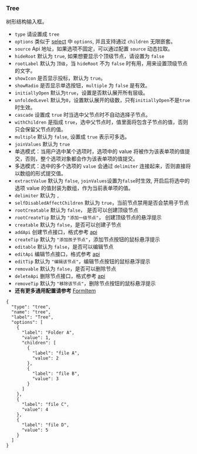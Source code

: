 ### Tree

树形结构输入框。

- `type` 请设置成 `tree`
- `options` 类似于 [select](./Select.md) 中 `options`, 并且支持通过 `children` 无限嵌套。
- `source` Api 地址，如果选项不固定，可以通过配置 `source` 动态拉取。
- `hideRoot` 默认为 `true`, 如果想要显示个顶级节点，请设置为 `false`
- `rootLabel` 默认为 `顶级`，当 `hideRoot` 不为 `false` 时有用，用来设置顶级节点的文字。
- `showIcon` 是否显示投标，默认为 `true`。
- `showRadio` 是否显示单选按钮，`multiple` 为 `false` 是有效。
- `initiallyOpen` 默认为`true`，设置是否默认展开所有层级。
- `unfoldedLevel` 默认为`0`，设置默认展开的级数，只有`initiallyOpen`不是`true`时生效。
- `cascade` 设置成 `true` 时当选中父节点时不自动选择子节点。
- `withChildren` 是指成 `true`，选中父节点时，值里面将包含子节点的值，否则只会保留父节点的值。
- `multiple` 默认为 `false`, 设置成 `true` 表示可多选。
- `joinValues` 默认为 `true`
- 单选模式：当用户选中某个选项时，选项中的 value 将被作为该表单项的值提交，否则，整个选项对象都会作为该表单项的值提交。
- 多选模式：选中的多个选项的 `value` 会通过 `delimiter` 连接起来，否则直接将以数组的形式提交值。
- `extractValue` 默认为 `false`, `joinValues`设置为`false`时生效, 开启后将选中的选项 value 的值封装为数组，作为当前表单项的值。
- `delimiter` 默认为 `,`
- `selfDisabledAffectChildren` 默认为 `true`，当前节点禁用是否会禁用子节点
- `rootCreatable` 默认为 `false`， 是否可以创建顶级节点
- `rootCreateTip` 默认为 `"添加一级节点"`， 创建顶级节点的悬浮提示
- `creatable` 默认为 `false`，是否可以创建子节点
- `addApi` 创建节点接口，格式参考 [api](../Types.md#api)
- `createTip` 默认为 `"添加孩子节点"`，添加节点按钮的鼠标悬浮提示
- `editable` 默认为 `false`，是否可以编辑节点
- `editApi` 编辑节点接口，格式参考 [api](../Types.md#api)
- `editTip` 默认为 `"编辑该节点"`，编辑节点按钮的鼠标悬浮提示
- `removable` 默认为 `false`，是否可以删除节点
- `deleteApi` 删除节点接口，格式参考 [api](../Types.md#api)
- `removeTip` 默认为 `"移除该节点"`，删除节点按钮的鼠标悬浮提示
- **还有更多通用配置请参考** [FormItem](./FormItem.md)

```schema:height="300" scope="form-item"
{
  "type": "tree",
  "name": "tree",
  "label": "Tree",
  "options": [
    {
      "label": "Folder A",
      "value": 1,
      "children": [
        {
          "label": "file A",
          "value": 2
        },
        {
          "label": "file B",
          "value": 3
        }
      ]
    },
    {
      "label": "file C",
      "value": 4
    },
    {
      "label": "file D",
      "value": 5
    }
  ]
}
```
